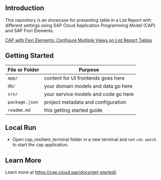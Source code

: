 ## Introduction

This repository is an showcase for presenting table in a List Report with different settings using SAP Cloud Application Programming Model (CAP) and SAP Fiori Elements.

[CAP with Fiori Elements: Configure Multiple Views on List Report Tables](https://blogs.sap.com/2023/12/25/cap-with-fiori-elements-configure-multiple-views-on-list-report-tables/)

## Getting Started

File or Folder | Purpose
---------|----------
`app/` | content for UI frontends goes here
`db/` | your domain models and data go here
`srv/` | your service models and code go here
`package.json` | project metadata and configuration
`readme.md` | this getting started guide


## Local Run

- Open cap_resilient_terminal folder in a new terminal and run `cds watch` to start the cap application. 


## Learn More

Learn more at https://cap.cloud.sap/docs/get-started/.
